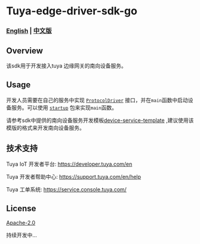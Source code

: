 # Tuya-edge-driver-sdk-go

### **[English](README.md) | [中文版](README_cn.md)**

## Overview

该sdk用于开发接入tuya 边缘网关的南向设备服务。

## Usage

开发人员需要在自己的服务中实现 [`ProtocolDriver`](./pkg/models/protocoldriver.go) 接口，并在`main`函数中启动设备服务。可以使用 [`startup`](./pkg/startup/bootstrap.go) 包来实现`main`函数。

请参考sdk中提供的南向设备服务开发模板[device-service-template](./device-service-template) ,建议使用该模版的格式来开发南向设备服务。

## 技术支持

Tuya IoT 开发者平台: https://developer.tuya.com/en

Tuya 开发者帮助中心: https://support.tuya.com/en/help

Tuya 工单系统: https://service.console.tuya.com/

## License

[Apache-2.0](LICENSE)

持续开发中...
